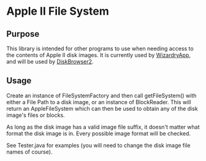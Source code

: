 # Apple II File System
## Purpose
This library is intended for other programs to use when needing access to the contents
 of Apple II disk images. It is currently used by [WizardryApp](https://github.com/dmolony/WizardryApp),
  and will be used by [DiskBrowser2](https://github.com/dmolony/DiskBrowser2).
## Usage
Create an instance of FileSystemFactory and then call getFileSystem() with either a File Path to a disk image, or an instance of BlockReader. This will return an
AppleFileSystem which can then be used to obtain any of the disk image's files or
blocks.

As long as the disk image has a valid image file suffix, it doesn't matter what format
the disk image is in. Every possible image format will be checked.

See Tester.java for examples (you will need to change the disk image file names of
course).
